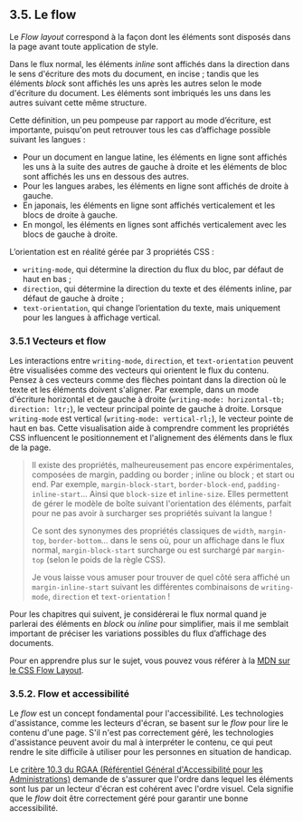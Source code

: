 ## 3.5. Le flow

Le _Flow layout_ correspond à la façon dont les éléments sont disposés dans la page avant toute application de style.

Dans le flux normal, les éléments _inline_ sont affichés dans la direction dans le sens d'écriture des mots du document, en incise ; tandis que les éléments _block_ sont affichés les uns après les autres selon le mode d'écriture du document. Les éléments sont imbriqués les uns dans les autres suivant cette même structure.

Cette définition, un peu pompeuse par rapport au mode d’écriture, est importante, puisqu'on peut retrouver tous les cas d’affichage possible suivant les langues :

- Pour un document en langue latine, les éléments en ligne sont affichés les uns à la suite des autres de gauche à droite et les éléments de bloc sont affichés les uns en dessous des autres.
- Pour les langues arabes, les éléments en ligne sont affichés de droite à gauche.
- En japonais, les éléments en ligne sont affichés verticalement et les blocs de droite à gauche.
- En mongol, les éléments en lignes sont affichés verticalement avec les blocs de gauche à droite.

L’orientation est en réalité gérée par 3 propriétés CSS :

- `writing-mode`, qui détermine la direction du flux du bloc, par défaut de haut en bas ;
- `direction`, qui détermine la direction du texte et des éléments inline, par défaut de gauche à droite ;
- `text-orientation`, qui change l’orientation du texte, mais uniquement pour les langues à affichage vertical.

### 3.5.1 Vecteurs et flow

Les interactions entre `writing-mode`, `direction`, et `text-orientation` peuvent être visualisées comme des vecteurs qui orientent le flux du contenu. Pensez à ces vecteurs comme des flèches pointant dans la direction où le texte et les éléments doivent s'aligner. Par exemple, dans un mode d'écriture horizontal et de gauche à droite (`writing-mode: horizontal-tb; direction: ltr;`), le vecteur principal pointe de gauche à droite. Lorsque `writing-mode` est vertical (`writing-mode: vertical-rl;`), le vecteur pointe de haut en bas. Cette visualisation aide à comprendre comment les propriétés CSS influencent le positionnement et l'alignement des éléments dans le flux de la page.

> Il existe des propriétés, malheureusement pas encore expérimentales, composées de margin, padding ou border ; inline ou block ; et start ou end. Par exemple, `margin-block-start`, `border-block-end`, `padding-inline-start`... Ainsi que `block-size` et `inline-size`. Elles permettent de gérer le modèle de boîte suivant l'orientation des éléments, parfait pour ne pas avoir à surcharger ses propriétés suivant la langue !
>
> Ce sont des synonymes des propriétés classiques de `width`, `margin-top`, `border-bottom`… dans le sens où, pour un affichage dans le flux normal, `margin-block-start` surcharge ou est surchargé par `margin-top` (selon le poids de la règle CSS).
>
> Je vous laisse vous amuser pour trouver de quel côté sera affiché un `margin-inline-start` suivant les différentes combinaisons de `writing-mode`, `direction` et `text-orientation` !

Pour les chapitres qui suivent, je considérerai le flux normal quand je parlerai des éléments en _block_ ou _inline_ pour simplifier, mais il me semblait important de préciser les variations possibles du flux d’affichage des documents.

Pour en apprendre plus sur le sujet, vous pouvez vous référer à la [MDN sur le CSS Flow Layout](https://developer.mozilla.org/fr/docs/Web/CSS/CSS_Flow_Layout).

### 3.5.2. Flow et accessibilité

Le _flow_ est un concept fondamental pour l'accessibilité. Les technologies d'assistance, comme les lecteurs d'écran, se basent sur le _flow_ pour lire le contenu d'une page. S'il n'est pas correctement géré, les technologies d'assistance peuvent avoir du mal à interpréter le contenu, ce qui peut rendre le site difficile à utiliser pour les personnes en situation de handicap.

Le [critère 10.3 du RGAA (Référentiel Général d'Accessibilité pour les Administrations)](https://accessibilite.numerique.gouv.fr/methode/criteres-et-tests/#10.3) demande de s'assurer que l'ordre dans lequel les éléments sont lus par un lecteur d'écran est cohérent avec l'ordre visuel. Cela signifie que le _flow_ doit être correctement géré pour garantir une bonne accessibilité.
